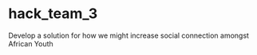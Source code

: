 # hack_team_3
Develop a solution for how we might increase social connection amongst African Youth


